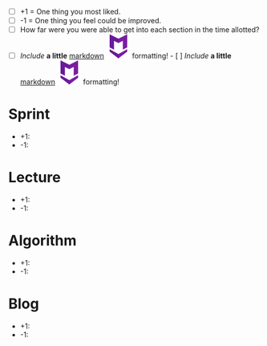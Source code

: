 - [ ] +1 = One thing you most liked.
- [ ] -1 = One thing you feel could be improved.
- [ ] How far were you were able to get into each section in the time allotted?
- [ ] _Include_ **a little** [markdown](https://en.wikipedia.org/wiki/Markdown) ![alt text](https://github.com/adam-p/markdown-here/raw/master/src/common/images/icon48.png "Logo Title Text 1") formatting!
          - [ ] _Include_ **a little** [markdown](https://en.wikipedia.org/wiki/Markdown) ![alt text](https://github.com/adam-p/markdown-here/raw/master/src/common/images/icon48.png "Logo Title Text 1") formatting!

# Sprint
  + +1:
  + -1:


# Lecture
  + +1:
  + -1:

# Algorithm
  + +1:
  + -1:

# Blog
  + +1:
  + -1:
